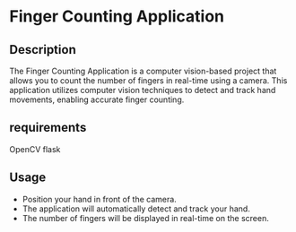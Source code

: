 # Finger Counting Application

## Description

The Finger Counting Application is a computer vision-based project that allows you to count the number of fingers in real-time using a camera. This application utilizes computer vision techniques to detect and track hand movements, enabling accurate finger counting.

## requirements
OpenCV
flask

## Usage
- Position your hand in front of the camera.
- The application will automatically detect and track your hand.
- The number of fingers will be displayed in real-time on the screen.
